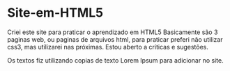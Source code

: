 # Site-em-HTML5
Criei este site para praticar o aprendizado em HTML5
Basicamente são 3 paginas web, ou paginas de arquivos html, para praticar preferi não utilizar css3, mas utilizarei nas próximas.
Estou aberto a críticas e sugestões.

Os textos fiz utilizando copias de texto Lorem Ipsum para adicionar no site.
